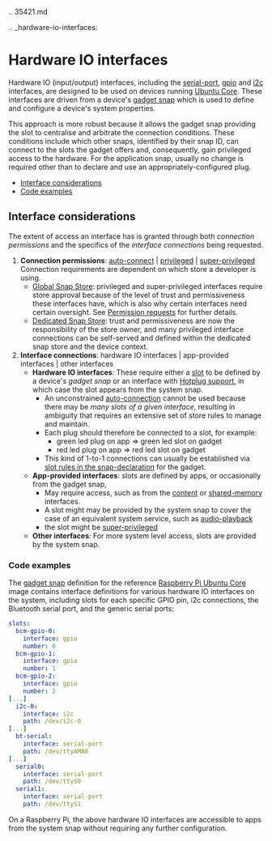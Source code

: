 .. 35421.md

.. _hardware-io-interfaces:

# Hardware IO interfaces

Hardware IO (input/output) interfaces, including the [serial-port](/t/the-serial-port-interface/7913/18), [gpio](/t/the-gpio-interface/7829) and [i2c](/t/the-i2c-interface/7842) interfaces, are designed to be used on devices running [Ubuntu Core](/t/glossary/14612#heading--ubuntu-core). These interfaces are driven from a device's [gadget snap](/t/gadget-snaps/696) which is used to define and configure a device's system properties.

This approach is more robust because it allows the gadget snap providing the slot to centralise and arbitrate the connection conditions. These conditions include which other snaps, identified by  their snap ID, can connect to the slots the gadget offers and, consequently, gain privileged access to the hardware.  For the application snap, usually no change is required other than to declare and use an appropriately-configured plug.

- [Interface considerations](#heading--considerations)
- [Code examples](#heading--examples)

<h2 id='heading--considerations'>Interface considerations</h2>

The extent of access an interface has is granted through both _connection permissions_ and the specifics of the _interface connections_ being requested.

1. **Connection permissions**: [auto-connect](/t/the-interface-auto-connection-mechanism/20179) | [privileged](/t/interface-management/6154) | [super-privileged](/t/super-privileged-interfaces/34740)
   </br>Connection requirements are dependent on which store a developer is using.
     - [Global Snap Store](https://forum.snapcraft.io/t/glossary/14612#heading--snap-store): privileged and super-privileged interfaces require store approval because of the level of trust and permissiveness these interfaces have, which is also why certain interfaces need certain oversight. See [Permission requests](/t/permission-requests/12822) for further details.
    * [Dedicated Snap Store](/t/glossary/14612#heading--dedicated): trust and permissiveness are now  the responsibility of the store owner, and many privileged interface connections can be self-served and defined within the dedicated snap store and the device context.
1. **Interface connections**: hardware IO interfaces | app-provided interfaces | other interfaces
    * **Hardware IO interfaces**: These require either a [slot](/t/interface-management/6154#heading--slots-plugs) to be defined by a device's _gadget snap_ or an interface with [Hotplug support](/t/hotplug-support/10750), in which case the slot appears from the system snap.
      * An unconstrained [auto-connection](/t/the-interface-auto-connection-mechanism/20179#heading--autoconnect) cannot be used because there may be _many slots of a given interface_, resulting in ambiguity that requires  an extensive set of store rules to manage and maintain.
      * Each plug should therefore be connected to a slot, for example:
        * green led plug on app => green led slot on gadget
        * red led plug on app => red led slot on gadget
      - This kind of 1-to-1 connections can usually be established via [slot rules in the snap-declaration](/t/the-interface-auto-connection-mechanism/20179) for the gadget.
    * **App-provided interfaces**: slots are defined by apps, or occasionally from the gadget snap,
      * May require access, such as from the [content](/t/the-content-interface/1074) or [shared-memory](/t/the-shared-memory-interface/28382) interfaces.
      * A slot might may be provided by the system snap to cover the case of an equivalent system service, such as [audio-playback](/t/the-audio-playback-interface/13089)
      * the slot might be [super-privileged](/t/super-privileged-interfaces/34740)
    * **Other interfaces**: For more system level access, slots are provided by the system snap.

<h3 id='heading--code-examples'>Code examples</h3>

The [gadget snap](https://github.com/snapcore/pi-gadget/tree/20-arm64) definition for the reference [Raspberry Pi Ubuntu Core](https://ubuntu.com/core/docs/install-raspberry-pi) image contains interface definitions for various hardware IO interfaces on the system, including slots for each specific GPIO pin, i2c connections, the Bluetooth serial port, and the generic serial ports:

```yaml
slots:
  bcm-gpio-0:
    interface: gpio
    number: 0
  bcm-gpio-1:
    interface: gpio
    number: 1
  bcm-gpio-2:
    interface: gpio
    number: 2
[...]
  i2c-0:
    interface: i2c
    path: /dev/i2c-0
[...]
  bt-serial:
    interface: serial-port
    path: /dev/ttyAMA0
[...]
  serial0:
    interface: serial-port
    path: /dev/ttyS0
  serial1:
    interface: serial-port
    path: /dev/ttyS1
```

On a Raspberry Pi, the above hardware IO interfaces are accessible to apps from the system snap without requiring any further configuration.